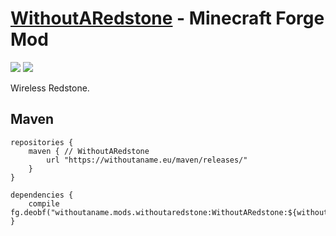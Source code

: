 # [WithoutARedstone](https://www.curseforge.com/minecraft/mc-mods/withoutaredstone "WithoutARedstone on CurseForge") - Minecraft Forge Mod
![](https://img.shields.io/maven-metadata/v?label=1.16%20latest%20version&metadataUrl=https%3A%2F%2Fwithoutaname.eu%2Fmaven%2Freleases%2Fwithoutaname%2Fmods%2Fwithoutaredstone%2FWithoutARedstone%2Fmaven-metadata.xml&versionPrefix=1.16)
![](https://img.shields.io/maven-metadata/v?label=1.17%20latest%20version&metadataUrl=https%3A%2F%2Fwithoutaname.eu%2Fmaven%2Freleases%2Fwithoutaname%2Fmods%2Fwithoutaredstone%2FWithoutARedstone%2Fmaven-metadata.xml&versionPrefix=1.17)

Wireless Redstone.

## Maven
    repositories {
        maven { // WithoutARedstone
            url "https://withoutaname.eu/maven/releases/"
        }
    }

    dependencies {
        compile fg.deobf("withoutaname.mods.withoutaredstone:WithoutARedstone:${withoutaredstone_version}")
    }
